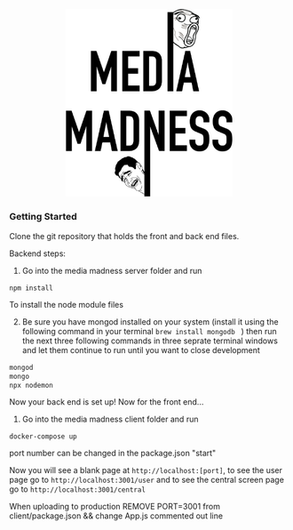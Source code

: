 <div align="center"><img width="300px" src="./client/src/img/MM-logo.png"/></div>

### Getting Started

Clone the git repository that holds the front and back end files.

Backend steps:

1) Go into the media madness server folder and run

```
npm install
```

To install the node module files

2) Be sure you have mongod installed on your system (install it using the following command in your terminal `brew install mongodb ` ) then run the next three following commands in three seprate terminal windows and let them continue to run until you want to close development

```
mongod
mongo
npx nodemon
```

Now your back end is set up! Now for the front end...

1) Go into the media madness client folder and run 

````
docker-compose up
````

port number can be changed in the package.json "start"

Now you will see a blank page at `http://localhost:[port]`, to see the user page go to `http://localhost:3001/user` and to see the central screen page go to `http://localhost:3001/central`



When uploading to production REMOVE PORT=3001 from client/package.json
&&
change App.js commented out line